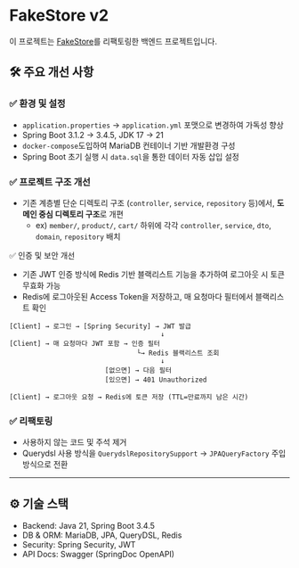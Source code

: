 # FakeStore v2

이 프로젝트는 [FakeStore](https://github.com/HJC96/FakeStore)를 리팩토링한 백엔드 프로젝트입니다.

## 🛠 주요 개선 사항
### ✅ 환경 및 설정
- `application.properties` → `application.yml` 포맷으로 변경하여 가독성 향상
- Spring Boot 3.1.2 -> 3.4.5, JDK 17 -> 21
- `docker-compose`도입하여 MariaDB 컨테이너 기반 개발환경 구성
- Spring Boot 초기 실행 시 `data.sql`을 통한 데이터 자동 삽입 설정

### ✅ 프로젝트 구조 개선
- 기존 계층별 단순 디렉토리 구조 (`controller`, `service`, `repository` 등)에서, **도메인 중심 디렉토리 구조**로 개편
    - ex) `member/`, `product/`, `cart/` 하위에 각각 `controller`, `service`, `dto`, `domain`, `repository` 배치

✅ 인증 및 보안 개선
- 기존 JWT 인증 방식에 Redis 기반 블랙리스트 기능을 추가하여 로그아웃 시 토큰 무효화 가능
- Redis에 로그아웃된 Access Token을 저장하고, 매 요청마다 필터에서 블랙리스트 확인
~~~
[Client] → 로그인 → [Spring Security] → JWT 발급
                                      ↓
[Client] → 매 요청마다 JWT 포함 → 인증 필터
                                └→ Redis 블랙리스트 조회
                                      ↓
                        [없으면] → 다음 필터
                        [있으면] → 401 Unauthorized

[Client] → 로그아웃 요청 → Redis에 토큰 저장 (TTL=만료까지 남은 시간)
~~~
### ✅ 리팩토링
- 사용하지 않는 코드 및 주석 제거
- Querydsl 사용 방식을 `QuerydslRepositorySupport` → `JPAQueryFactory` 주입 방식으로 전환


---
## ⚙️ 기술 스택
- Backend: Java 21, Spring Boot 3.4.5
- DB & ORM: MariaDB, JPA, QueryDSL, Redis
- Security: Spring Security, JWT
- API Docs: Swagger (SpringDoc OpenAPI)


